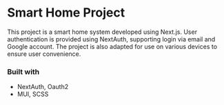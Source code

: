 # Smart Home Project

This project is a smart home system developed using Next.js. User authentication is provided using NextAuth, supporting login via email and Google account. The project is also adapted for use on various devices to ensure user convenience.

### Built with

* NextAuth, Oauth2
* MUI, SCSS



